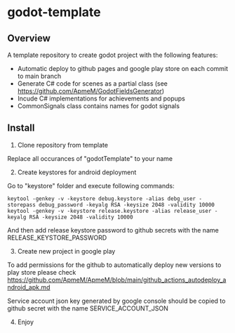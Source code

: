 # godot-template

## Overview

A template repository to create godot project with the following features:
- Automatic deploy to github pages and google play store on each commit to main branch
- Generate C# code for scenes as a partial class (see https://github.com/ApmeM/GodotFieldsGenerator)
- Incude C# implementations for achievements and popups 
- CommonSignals class contains names for godot signals

## Install

1. Clone repository from template

Replace all occurances of "godotTemplate" to your name

2. Create keystores for android deployment

Go to "keystore" folder and execute following commands:

```
keytool -genkey -v -keystore debug.keystore -alias debg_user -storepass debug_password -keyalg RSA -keysize 2048 -validity 10000
keytool -genkey -v -keystore release.keystore -alias release_user -keyalg RSA -keysize 2048 -validity 10000
```

And then add release keystore password to github secrets with the name RELEASE_KEYSTORE_PASSWORD

3. Create new project in google play 

To add permissions for the github to automatically deploy new versions to play store please check https://github.com/ApmeM/ApmeM/blob/main/github_actions_autodeploy_android_apk.md

Service account json key generated by google console should be copied to github secret with the name SERVICE_ACCOUNT_JSON

4. Enjoy

